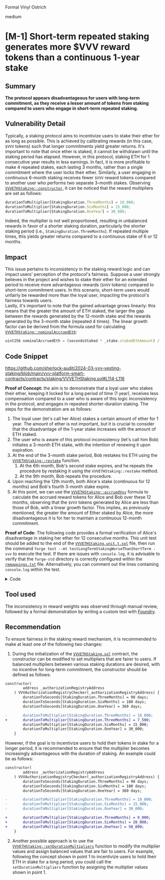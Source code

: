 Formal Vinyl Ostrich

medium

# [M-1] Short-term repeated staking generates more $VVV reward tokens than a continuous 1-year stake

## Summary
**The protocol appears disadvantageous for users with long-term commitment, as they receive a lesser amount of tokens from staking compared to users who engage in short-term repeated staking.**

## Vulnerability Detail
Typically, a staking protocol aims to incentivize users to stake their ether for as long as possible. This is achieved by calibrating rewards (in this case, `$VVV` tokens) such that longer commitments yield greater returns. It's important to note that once ether is staked, it cannot be withdrawn until the staking period has elapsed. However, in this protocol, staking ETH for 1 consecutive year results in less earnings. In fact, it is more profitable to make 4 repeated stakes, each lasting 3 months, rather than a single commitment where the user locks their ether. Similarly, a user engaging in continuous 6-month staking receives fewer `$VVV` reward tokens compared to another user who performs two separate 3-month stakes. Observing [`VVVETHStaking::constructor`](https://github.com/sherlock-audit/2024-03-vvv-vesting-staking/blob/main/vvv-platform-smart-contracts/contracts/staking/VVVETHStaking.sol#L107), it can be noticed that the reward multipliers are set as follows:
```javascript
durationToMultiplier[StakingDuration.ThreeMonths] = 10_000;
durationToMultiplier[StakingDuration.SixMonths] = 15_000;
durationToMultiplier[StakingDuration.OneYear] = 30_000;
```
Indeed, the multiplier is not well proportioned, resulting in unbalanced rewards in favor of a shorter staking duration, particularly the shorter staking period (i.e., `StakingDuration.ThreeMonths`). If repeated multiple times, this yields greater returns compared to a continuous stake of 6 or 12 months.

## Impact
This issue pertains to inconsistency in the staking reward logic and can impact users' perception of the protocol's fairness. Suppose a user strongly believes in the project and wishes to stake their ether for an extended period to receive more advantageous rewards (`$VVV` tokens) compared to short-term commitment users. In this scenario, short-term users would unfairly be rewarded more than the loyal user, impacting the protocol's fairness towards users.\
Lastly, it's important to note that the gained advantage grows linearly: this means that the greater the amount of ETH staked, the larger the gap between the rewards generated by the 12-month stake and the rewards generated by the 3-month stake (repeated 4 times). The linear growth factor can be derived from the formula used for calculating [`VVVETHStaking::nominalAccruedEth`](https://github.com/sherlock-audit/2024-03-vvv-vesting-staking/blob/main/vvv-platform-smart-contracts/contracts/staking/VVVETHStaking.sol#L234):
```javascript
uint256 nominalAccruedEth = (secondsStaked * _stake.stakedEthAmount) / stakeDuration;
```

## Code Snippet

https://github.com/sherlock-audit/2024-03-vvv-vesting-staking/blob/main/vvv-platform-smart-contracts/contracts/staking/VVVETHStaking.sol#L114-L116

**Proof of Concept:** the aim is to demonstrate that a loyal user who stakes their ether, keeping it locked for a long period of time (1 year), receives less compensation compared to a user who is aware of this logic inconsistency in the protocol, and engages in repeated shorter-duration staking. The steps for the demonstration are as follows:

1. The loyal user (let's call her Alice) stakes a certain amount of ether for 1 year. The amount of ether is not important, but it is crucial to consider that the disadvantage of the 1-year stake increases with the amount of ETH staked.
2. The user who is aware of this protocol inconsistency (let's call him Bob) initiates a 3-month ETH stake, with the intention of renewing it upon expiration.
3. At the end of the 3-month stake period, Bob restakes his ETH using the [`VVVETHStaking::restake`](https://github.com/sherlock-audit/2024-03-vvv-vesting-staking/blob/main/vvv-platform-smart-contracts/contracts/staking/VVVETHStaking.sol#L147) function.
    1. At the 6th month, Bob's second stake expires, and he repeats the procedure by restaking it using the `VVVETHStaking::restake` method.
    2. At the 9th month, Bob repeats the procedure.
4. Upon reaching the 12th month, both Alice's stake (continuous for 12 months) and Bob's fourth 3-month stake expire.
5. At this point, we can use the [`VVVETHStaking::accruedVvv`](https://github.com/sherlock-audit/2024-03-vvv-vesting-staking/blob/main/vvv-platform-smart-contracts/contracts/staking/VVVETHStaking.sol#L236) formula to calculate the accrued reward tokens for Alice and Bob over these 12 months, observing that the `$VVV` tokens generated by Alice are less than those of Bob, with a linear growth factor. This implies, as previously mentioned, the greater the amount of Ether staked by Alice, the more disadvantageous it is for her to maintain a continuous 12-month commitment.

**Proof of Code:** The following code provides a formal verification of Alice's disadvantage in staking her ether for 12 consecutive months. This unit test should be added to the end of the [`VVVETHStaking.unit.t.sol`](https://github.com/sherlock-audit/2024-03-vvv-vesting-staking/blob/main/vvv-platform-smart-contracts/test/staking/VVVETHStaking.unit.t.sol) file, then run the command `forge test --mt testLongTermStakingWorseThanShortTerm -vvv` to execute the test. If there are issues with `console.log`, it is advisable to verify that the `forge-std` directory is correctly configured within the [`remappings.txt`](https://github.com/sherlock-audit/2024-03-vvv-vesting-staking/blob/main/vvv-platform-smart-contracts/remappings.txt) file. Alternatively, you can comment out the lines containing `console.log` within the test.

<details>

<summary>Code</summary>

```javascript
  function testLongTermStakingWorseThanShortTerm() public {
        vm.startPrank(sampleUser, sampleUser);
        uint256 stakeDuration = 90 days;
        uint256 stakeEthAmount = 10 ether;
        uint256 secondsStaked = EthStakingInstance.durationToSeconds(VVVETHStaking.StakingDuration.ThreeMonths);
        uint256 nominalAccruedEth = (secondsStaked * stakeEthAmount) / stakeDuration;
        uint256 accruedVvvRepeatedStakes = (nominalAccruedEth * EthStakingInstance.ethToVvvExchangeRate() *
            EthStakingInstance.durationToMultiplier(VVVETHStaking.StakingDuration.ThreeMonths)) / EthStakingInstance.DENOMINATOR();

        uint256 stakeId = EthStakingInstance.stakeEth{ value: stakeEthAmount }(
            VVVETHStaking.StakingDuration.ThreeMonths
        );

        // forward to first timestamp with released stake
        advanceBlockNumberAndTimestampInSeconds(
            EthStakingInstance.durationToSeconds(VVVETHStaking.StakingDuration.ThreeMonths) + 1
        );

        // restake another 3 times to compare with a single 1 year stake
        for (uint256 i = 0; i < 3; i++) {
            stakeId = EthStakingInstance.restakeEth(stakeId, VVVETHStaking.StakingDuration.ThreeMonths);
            accruedVvvRepeatedStakes += (nominalAccruedEth * EthStakingInstance.ethToVvvExchangeRate() *
                EthStakingInstance.durationToMultiplier(VVVETHStaking.StakingDuration.ThreeMonths)) / EthStakingInstance.DENOMINATOR();

            // jump to end of stake duration
            advanceBlockNumberAndTimestampInSeconds(
                EthStakingInstance.durationToSeconds(VVVETHStaking.StakingDuration.ThreeMonths) + 1
            );
        }
        vm.stopPrank();

        /* -----------------------------------------
        --- repeating with a single 1 year stake ---
        ------------------------------------------ */

        uint256 accruedVvvSingleStake;
        address newUser = makeAddr("user");
        stakeDuration = 360 days;
        vm.deal(newUser, 10 ether);

        vm.startPrank(newUser, newUser);
        secondsStaked = EthStakingInstance.durationToSeconds(VVVETHStaking.StakingDuration.OneYear);
        // using the same ETH amount to stake, for a fair comparison
        stakeId = EthStakingInstance.stakeEth{ value: stakeEthAmount }(
            VVVETHStaking.StakingDuration.OneYear
        );

        nominalAccruedEth = (secondsStaked * stakeEthAmount) / stakeDuration;
        accruedVvvSingleStake = (nominalAccruedEth * EthStakingInstance.ethToVvvExchangeRate() *
            EthStakingInstance.durationToMultiplier(VVVETHStaking.StakingDuration.OneYear)) / EthStakingInstance.DENOMINATOR();

        advanceBlockNumberAndTimestampInSeconds(
            EthStakingInstance.durationToSeconds(VVVETHStaking.StakingDuration.OneYear) + 1
        );
        vm.stopPrank();

        console.log("Reward tokens generated from repeated 3-month stakes: ", accruedVvvRepeatedStakes);
        console.log("Reward tokens generated from a continuous 1 year commitment: ", accruedVvvSingleStake);
        vm.expectRevert();
        assert(accruedVvvRepeatedStakes <= accruedVvvSingleStake);

    }
```

</details>

## Tool used

The inconsistency in reward weights was observed through manual review, followed by a formal demonstration by writing a custom test with [Foundry](https://book.getfoundry.sh).

## Recommendation
To ensure fairness in the staking reward mechanism, it is recommended to make at least one of the following two changes:
1. During the initialization of the [`VVVETHStaking.sol`](https://github.com/sherlock-audit/2024-03-vvv-vesting-staking/blob/main/vvv-platform-smart-contracts/contracts/staking/VVVETHStaking.sol) contract, the constructor can be modified to set multipliers that are fairer to users. If balanced multipliers between various staking durations are desired, with no incentive for long-term commitment, the constructor should be defined as follows:
```diff
constructor(
        address _authorizationRegistryAddress
    ) VVVAuthorizationRegistryChecker(_authorizationRegistryAddress) {
        durationToSeconds[StakingDuration.ThreeMonths] = 90 days;
        durationToSeconds[StakingDuration.SixMonths] = 180 days;
        durationToSeconds[StakingDuration.OneYear] = 360 days;

-       durationToMultiplier[StakingDuration.ThreeMonths] = 10_000;
+       durationToMultiplier[StakingDuration.ThreeMonths] = 7_500;
        durationToMultiplier[StakingDuration.SixMonths] = 15_000;
        durationToMultiplier[StakingDuration.OneYear] = 30_000;
    }
```
However, if the goal is to incentivize users to hold their tokens in stake for a longer period, it is recommended to ensure that the multiplier becomes increasingly advantageous with the duration of staking. An example could be as follows:
```diff
constructor(
        address _authorizationRegistryAddress
    ) VVVAuthorizationRegistryChecker(_authorizationRegistryAddress) {
        durationToSeconds[StakingDuration.ThreeMonths] = 90 days;
        durationToSeconds[StakingDuration.SixMonths] = 180 days;
        durationToSeconds[StakingDuration.OneYear] = 360 days;

-       durationToMultiplier[StakingDuration.ThreeMonths] = 10_000;
-       durationToMultiplier[StakingDuration.SixMonths] = 15_000;
-       durationToMultiplier[StakingDuration.OneYear] = 30_000;

+       durationToMultiplier[StakingDuration.ThreeMonths] = 9_000;
+       durationToMultiplier[StakingDuration.SixMonths] = 20_000;
+       durationToMultiplier[StakingDuration.OneYear] = 50_000;
    }
```
2. Another possible approach is to use the [`VVVETHStaking::setDurationMultipliers`](https://github.com/sherlock-audit/2024-03-vvv-vesting-staking/blob/main/vvv-platform-smart-contracts/contracts/staking/VVVETHStaking.sol#L264C14-L264C36) function to modify the multiplier values and assign balanced values that are fair to users. For example, following the concept shown in point 1 to incentivize users to hold their ETH in stake for a long period, you could call the `setDurationMultipliers` function by assigning the multiplier values shown in point 1.